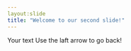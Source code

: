 ```yaml
---
layout:slide
title: "Welcome to our second slide!"
---
```

Your text
Use the laft arrow to go back!
